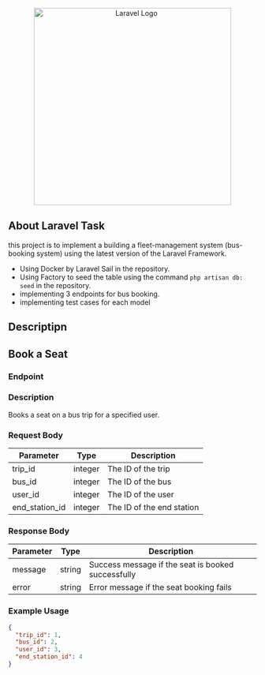 <p align="center"><a href="https://laravel.com" target="_blank"><img src="https://raw.githubusercontent.com/laravel/art/master/logo-lockup/5%20SVG/2%20CMYK/1%20Full%20Color/laravel-logolockup-cmyk-red.svg" width="400" alt="Laravel Logo"></a></p>



## About Laravel Task 

 this project is to implement a building a fleet-management system (bus-booking system) using the latest version of the Laravel Framework.

- Using Docker by Laravel Sail  in the repository.
- Using Factory to seed the table using the command `php artisan db: seed`  in the repository.
- implementing 3 endpoints for bus booking.
- implementing test cases for each model 





## Descriptipn 

## Book a Seat

### Endpoint

### Description

Books a seat on a bus trip for a specified user.

### Request Body

| Parameter | Type | Description |
|---|---|---|
| trip_id | integer | The ID of the trip |
| bus_id | integer | The ID of the bus |
| user_id | integer | The ID of the user |
| end_station_id | integer | The ID of the end station |

### Response Body

| Parameter | Type | Description |
|---|---|---|
| message | string | Success message if the seat is booked successfully |
| error | string | Error message if the seat booking fails |

### Example Usage

```json
{
  "trip_id": 1,
  "bus_id": 2,
  "user_id": 3,
  "end_station_id": 4
}


